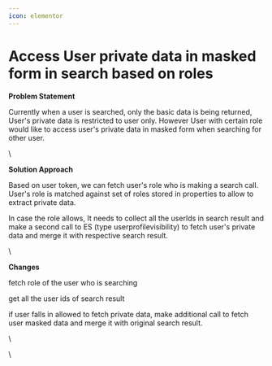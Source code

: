 ```yaml
---
icon: elementor
---
```


# Access User private data in masked form in search based on roles

**Problem Statement**

Currently when a user is searched, only the basic data is being returned, User's private data is restricted to user only. However User with certain role would like to access user's private data in masked form when searching for other user.

\


**Solution Approach**

Based on user token, we can fetch user's role who is making a search call. User's role is matched against set of roles stored in properties to allow to extract private data.

In case the role allows, It needs to collect all the userIds in search result and make a second call to ES (type userprofilevisibility) to fetch user's private data and merge it with respective search result.

\


**Changes**

fetch role of the user who is searching

get all the user ids of search result

if user falls in allowed to fetch private data, make additional call to fetch user masked data and merge it with original search result.

\


\
